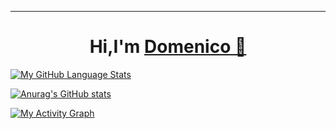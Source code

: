 <hr>
<h1 align="center">Hi,I'm <a href="https://github.com/domenicovichi">Domenico 🖖<a></h1>



[![My GitHub Language Stats](https://github-readme-stats.vercel.app/api/top-langs/?username=domenicovichi&langs_count=5&theme=tokyonight)]()
  
  

[![Anurag's GitHub stats](https://github-readme-stats.vercel.app/api?username=domenicovichi&show_icons=true&theme=tokyonight)](https://github.com/anuraghazra/github-readme-stats)



  [![My Activity Graph ](https://activity-graph.herokuapp.com/graph?username=domenicovichi&theme=react-dark)](https://github.com/domenicovichi)
  
  


  
